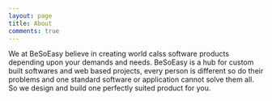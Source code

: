 ```yaml
---
layout: page
title: About
comments: true
---
```




We at BeSoEasy believe in creating world calss software products depending upon your demands and needs. BeSoEasy is a hub for custom built softwares and web based projects, every person is different so do their problems and one standard software or application cannot solve them all. So we design and build one perfectly suited product for you.
